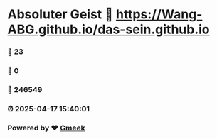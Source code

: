 # Absoluter Geist :link: https://Wang-ABG.github.io/das-sein.github.io 
### :page_facing_up: [23](https://Wang-ABG.github.io/das-sein.github.io/tag.html) 
### :speech_balloon: 0 
### :hibiscus: 246549 
### :alarm_clock: 2025-04-17 15:40:01 
### Powered by :heart: [Gmeek](https://github.com/Meekdai/Gmeek)
